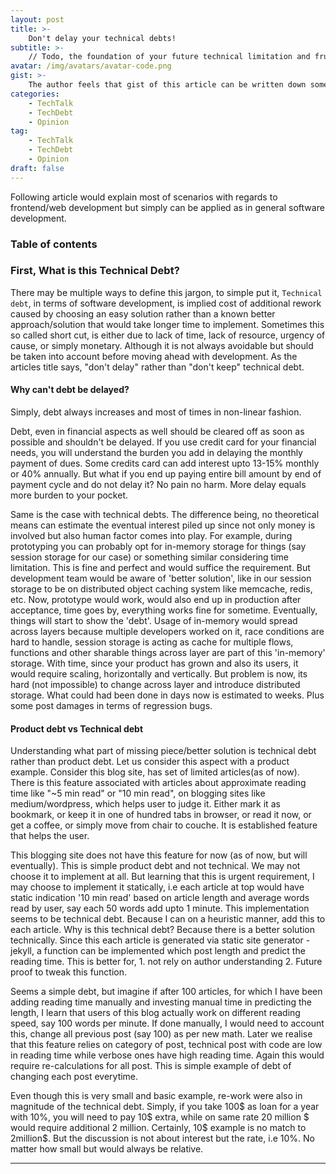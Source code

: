 ```yaml
---
layout: post
title: >-
    Don't delay your technical debts!
subtitle: >-
    // Todo, the foundation of your future technical limitation and frustration that you planned today.
avatar: /img/avatars/avatar-code.png
gist: >-
    The author feels that gist of this article can be written down some other time due to shortage of time!
categories:
    - TechTalk
    - TechDebt
    - Opinion
tag:
    - TechTalk
    - TechDebt
    - Opinion
draft: false
---
```


Following article would explain most of scenarios with regards to frontend/web development but simply can be applied as in general software development.

### Table of contents

<!-- toc -->

<!-- tocstop -->

### First, What is this Technical Debt?

There may be multiple ways to define this jargon, to simple put it, `Technical debt`, in terms of software development, is implied cost of additional rework caused by choosing an easy solution rather than a known better approach/solution that would take longer time to implement. Sometimes this so called short cut, is either due to lack of time, lack of resource, urgency of cause, or simply monetary. Although it is not always avoidable but should be taken into account before moving ahead with development. As the articles title says, "don't delay" rather than "don't keep" technical debt.

#### Why can't debt be delayed?

Simply, debt always increases and most of times in non-linear fashion.

Debt, even in financial aspects as well should be cleared off as soon as possible and shouldn't be delayed. If you use credit card for your financial needs, you will understand the burden you add in delaying the monthly payment of dues. Some credits card can add interest upto 13-15% monthly or 40% annually. But what if you end up paying entire bill amount by end of payment cycle and do not delay it? No pain no harm. More delay equals more burden to your pocket.

Same is the case with technical debts. The difference being, no theoretical means can estimate the eventual interest piled up since not only money is involved but also human factor comes into play. For example, during prototyping you can probably opt for in-memory storage for things (say session storage for our case) or something similar considering time limitation. This is fine and perfect and would suffice the requirement. But development team would be aware of 'better solution', like in our session storage to be on distributed object caching system like memcache, redis, etc. Now, prototype would work, would also end up in production after acceptance, time goes by, everything works fine for sometime. Eventually, things will start to show the 'debt'. Usage of in-memory would spread across layers because multiple developers worked on it, race conditions are hard to handle, session storage is acting as cache for multiple flows, functions and other sharable things across layer are part of this 'in-memory' storage. With time, since your product has grown and also its users, it would require scaling, horizontally and vertically. But problem is now, its hard (not impossible) to change across layer and introduce distributed storage. What could had been done in days now is estimated to weeks. Plus some post damages in terms of regression bugs.

#### Product debt vs Technical debt

Understanding what part of missing piece/better solution is technical debt rather than product debt. Let us consider this aspect with a product example. Consider this blog site, has set of limited articles(as of now). There is this feature associated with articles about approximate reading time like "~5 min read" or "10 min read", on blogging sites like medium/wordpress, which helps user to judge it. Either mark it as bookmark, or keep it in one of hundred tabs in browser, or read it now, or get a coffee, or simply move from chair to couche. It is established feature that helps the user.

This blogging site does not have this feature for now (as of now, but will eventually). This is simple product debt and not technical. We may not choose it to implement at all. But learning that this is urgent requirement, I may choose to implement it statically, i.e each article at top would have static indication '10 min read' based on article length and average words read by user, say each 50 words add upto 1 minute. This implementation seems to be technical debt. Because I can on a heuristic manner, add this to each article. Why is this technical debt? Because there is a better solution technically. Since this each article is generated via static site generator - jekyll, a function can be implemented which post length and predict the reading time. This is better for, 1. not rely on author understanding 2. Future proof to tweak this function.

Seems a simple debt, but imagine if after 100 articles, for which I have been adding reading time manually and investing manual time in predicting the length, I learn that users of this blog actually work on different reading speed, say 100 words per minute. If done manually, I would need to account this, change all previous post (say 100) as per new math. Later we realise that this feature relies on category of post, technical post with code are low in reading time while verbose ones have high reading time. Again this would require re-calculations for all post. This is simple example of debt of changing each post everytime.

Even though this is very small and basic example, re-work were also in magnitude of the technical debt. Simply, if you take 100$ as loan for a year with 10%, you will need to pay 10$ extra, while on same rate 20 million $ would require additional 2 million. Certainly, 10$ example is no match to 2million\$. But the discussion is not about interest but the rate, i.e 10%. No matter how small but would always be relative.

---
